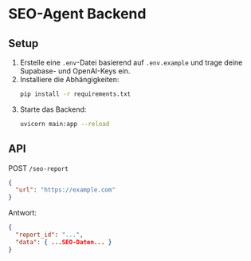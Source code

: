 # SEO-Agent Backend

## Setup

1. Erstelle eine `.env`-Datei basierend auf `.env.example` und trage deine Supabase- und OpenAI-Keys ein.
2. Installiere die Abhängigkeiten:
   ```bash
   pip install -r requirements.txt
   ```
3. Starte das Backend:
   ```bash
   uvicorn main:app --reload
   ```

## API

POST `/seo-report`
```json
{
  "url": "https://example.com"
}
```
Antwort:
```json
{
  "report_id": "...",
  "data": { ...SEO-Daten... }
}
``` 